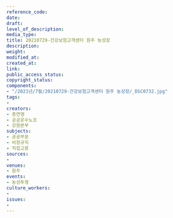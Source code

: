 ```yaml
---
reference_code: 
date: 
draft: 
level_of_description: 
media_type: 
title: 20210729-건강보험고객센터 원주 농성장
description: 
weight: 
modified_at: 
created_at: 
link: 
public_access_status: 
copyright_status: 
components:
- "/2021년/7월/20210729-건강보험고객센터 원주 농성장/_DSC0732.jpg"
tags:
- 
creators:
- 총연맹
- 공공운수노조
- 강원본부
subjects:
- 공공부문
- 비정규직
- 직접고용
sources:
- 
venues:
- 원주
events:
- 농성투쟁
culture_workers:
- 
issues:
- 
---
```

